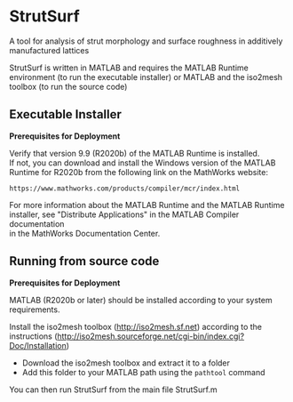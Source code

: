 # StrutSurf
A tool for analysis of strut morphology and surface roughness in additively manufactured lattices

StrutSurf is written in MATLAB and requires the MATLAB Runtime environment (to run the executable installer) or MATLAB and the iso2mesh toolbox (to run the source code) 


## Executable Installer

**Prerequisites for Deployment**

Verify that version 9.9 (R2020b) of the MATLAB Runtime is installed.   
If not, you can download and install the Windows version of the MATLAB Runtime for R2020b 
from the following link on the MathWorks website:

    https://www.mathworks.com/products/compiler/mcr/index.html
   
For more information about the MATLAB Runtime and the MATLAB Runtime installer, see 
"Distribute Applications" in the MATLAB Compiler documentation  
in the MathWorks Documentation Center.


## Running from source code

**Prerequisites for Deployment** 

MATLAB (R2020b or later) should be installed according to your system requirements.

Install the iso2mesh toolbox (http://iso2mesh.sf.net) according to the instructions (http://iso2mesh.sourceforge.net/cgi-bin/index.cgi?Doc/Installation)
* Download the iso2mesh toolbox and extract it to a folder
* Add this folder to your MATLAB path using the `pathtool` command

You can then run StrutSurf from the main file StrutSurf.m
